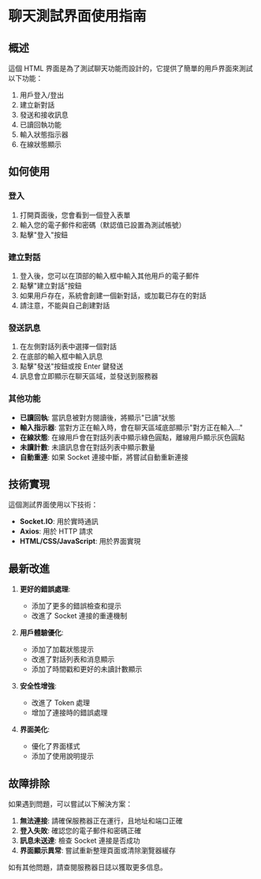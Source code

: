 # 聊天測試界面使用指南

## 概述

這個 HTML 界面是為了測試聊天功能而設計的，它提供了簡單的用戶界面來測試以下功能：

1. 用戶登入/登出
2. 建立新對話
3. 發送和接收訊息
4. 已讀回執功能
5. 輸入狀態指示器
6. 在線狀態顯示

## 如何使用

### 登入

1. 打開頁面後，您會看到一個登入表單
2. 輸入您的電子郵件和密碼（默認值已設置為測試帳號）
3. 點擊"登入"按鈕

### 建立對話

1. 登入後，您可以在頂部的輸入框中輸入其他用戶的電子郵件
2. 點擊"建立對話"按鈕
3. 如果用戶存在，系統會創建一個新對話，或加載已存在的對話
4. 請注意，不能與自己創建對話

### 發送訊息

1. 在左側對話列表中選擇一個對話
2. 在底部的輸入框中輸入訊息
3. 點擊"發送"按鈕或按 Enter 鍵發送
4. 訊息會立即顯示在聊天區域，並發送到服務器

### 其他功能

- **已讀回執**: 當訊息被對方閱讀後，將顯示"已讀"狀態
- **輸入指示器**: 當對方正在輸入時，會在聊天區域底部顯示"對方正在輸入..."
- **在線狀態**: 在線用戶會在對話列表中顯示綠色圓點，離線用戶顯示灰色圓點
- **未讀計數**: 未讀訊息會在對話列表中顯示數量
- **自動重連**: 如果 Socket 連接中斷，將嘗試自動重新連接

## 技術實現

這個測試界面使用以下技術：

- **Socket.IO**: 用於實時通訊
- **Axios**: 用於 HTTP 請求
- **HTML/CSS/JavaScript**: 用於界面實現

## 最新改進

1. **更好的錯誤處理**:

   - 添加了更多的錯誤檢查和提示
   - 改進了 Socket 連接的重連機制

2. **用戶體驗優化**:

   - 添加了加載狀態提示
   - 改進了對話列表和消息顯示
   - 添加了時間戳和更好的未讀計數顯示

3. **安全性增強**:

   - 改進了 Token 處理
   - 增加了連接時的錯誤處理

4. **界面美化**:
   - 優化了界面樣式
   - 添加了使用說明提示

## 故障排除

如果遇到問題，可以嘗試以下解決方案：

1. **無法連接**: 請確保服務器正在運行，且地址和端口正確
2. **登入失敗**: 確認您的電子郵件和密碼正確
3. **訊息未送達**: 檢查 Socket 連接是否成功
4. **界面顯示異常**: 嘗試重新整理頁面或清除瀏覽器緩存

如有其他問題，請查閱服務器日誌以獲取更多信息。
